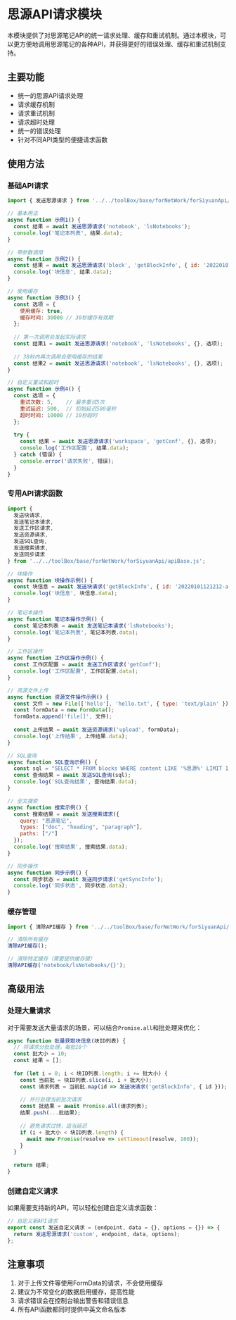 # 思源API请求模块

本模块提供了对思源笔记API的统一请求处理、缓存和重试机制。通过本模块，可以更方便地调用思源笔记的各种API，并获得更好的错误处理、缓存和重试机制支持。

## 主要功能

- 统一的思源API请求处理
- 请求缓存机制
- 请求重试机制
- 请求超时处理
- 统一的错误处理
- 针对不同API类型的便捷请求函数

## 使用方法

### 基础API请求

```javascript
import { 发送思源请求 } from '../../toolBox/base/forNetWork/forSiyuanApi/apiBase.js';

// 基本用法
async function 示例1() {
  const 结果 = await 发送思源请求('notebook', 'lsNotebooks');
  console.log('笔记本列表', 结果.data);
}

// 带参数调用
async function 示例2() {
  const 结果 = await 发送思源请求('block', 'getBlockInfo', { id: '20220101121212-abcdef' });
  console.log('块信息', 结果.data);
}

// 使用缓存
async function 示例3() {
  const 选项 = {
    使用缓存: true,
    缓存时间: 30000 // 30秒缓存有效期
  };
  
  // 第一次调用会发起实际请求
  const 结果1 = await 发送思源请求('notebook', 'lsNotebooks', {}, 选项);
  
  // 30秒内再次调用会使用缓存的结果
  const 结果2 = await 发送思源请求('notebook', 'lsNotebooks', {}, 选项);
}

// 自定义重试和超时
async function 示例4() {
  const 选项 = {
    重试次数: 5,    // 最多重试5次
    重试延迟: 500,  // 初始延迟500毫秒
    超时时间: 10000 // 10秒超时
  };
  
  try {
    const 结果 = await 发送思源请求('workspace', 'getConf', {}, 选项);
    console.log('工作区配置', 结果.data);
  } catch (错误) {
    console.error('请求失败', 错误);
  }
}
```

### 专用API请求函数

```javascript
import { 
  发送块请求,
  发送笔记本请求,
  发送工作区请求,
  发送资源请求,
  发送SQL查询,
  发送搜索请求,
  发送同步请求
} from '../../toolBox/base/forNetWork/forSiyuanApi/apiBase.js';

// 块操作
async function 块操作示例() {
  const 块信息 = await 发送块请求('getBlockInfo', { id: '20220101121212-abcdef' });
  console.log('块信息', 块信息.data);
}

// 笔记本操作
async function 笔记本操作示例() {
  const 笔记本列表 = await 发送笔记本请求('lsNotebooks');
  console.log('笔记本列表', 笔记本列表.data);
}

// 工作区操作
async function 工作区操作示例() {
  const 工作区配置 = await 发送工作区请求('getConf');
  console.log('工作区配置', 工作区配置.data);
}

// 资源文件上传
async function 资源文件操作示例() {
  const 文件 = new File(['hello'], 'hello.txt', { type: 'text/plain' });
  const formData = new FormData();
  formData.append('file[]', 文件);
  
  const 上传结果 = await 发送资源请求('upload', formData);
  console.log('上传结果', 上传结果.data);
}

// SQL查询
async function SQL查询示例() {
  const sql = "SELECT * FROM blocks WHERE content LIKE '%思源%' LIMIT 10";
  const 查询结果 = await 发送SQL查询(sql);
  console.log('SQL查询结果', 查询结果.data);
}

// 全文搜索
async function 搜索示例() {
  const 搜索结果 = await 发送搜索请求({
    query: "思源笔记",
    types: ["doc", "heading", "paragraph"],
    paths: ["/"]
  });
  console.log('搜索结果', 搜索结果.data);
}

// 同步操作
async function 同步示例() {
  const 同步状态 = await 发送同步请求('getSyncInfo');
  console.log('同步状态', 同步状态.data);
}
```

### 缓存管理

```javascript
import { 清除API缓存 } from '../../toolBox/base/forNetWork/forSiyuanApi/apiBase.js';

// 清除所有缓存
清除API缓存();

// 清除特定缓存（需要提供缓存键）
清除API缓存('notebook/lsNotebooks/{}');
```

## 高级用法

### 处理大量请求

对于需要发送大量请求的场景，可以结合`Promise.all`和批处理来优化：

```javascript
async function 批量获取块信息(块ID列表) {
  // 将请求分批处理，每批10个
  const 批大小 = 10;
  const 结果 = [];
  
  for (let i = 0; i < 块ID列表.length; i += 批大小) {
    const 当前批 = 块ID列表.slice(i, i + 批大小);
    const 请求列表 = 当前批.map(id => 发送块请求('getBlockInfo', { id }));
    
    // 并行处理当前批次请求
    const 批结果 = await Promise.all(请求列表);
    结果.push(...批结果);
    
    // 避免请求过快，适当延迟
    if (i + 批大小 < 块ID列表.length) {
      await new Promise(resolve => setTimeout(resolve, 100));
    }
  }
  
  return 结果;
}
```

### 创建自定义请求

如果需要支持新的API，可以轻松创建自定义请求函数：

```javascript
// 自定义新API请求
export const 发送自定义请求 = (endpoint, data = {}, options = {}) => {
  return 发送思源请求('custom', endpoint, data, options);
};
```

## 注意事项

1. 对于上传文件等使用FormData的请求，不会使用缓存
2. 建议为不常变化的数据启用缓存，提高性能
3. 请求错误会在控制台输出警告和错误信息
4. 所有API函数都同时提供中英文命名版本 
